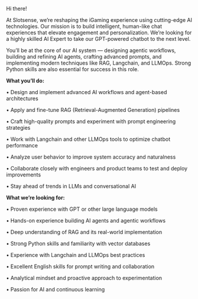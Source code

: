 Hi there!

At Slotsense, we’re reshaping the iGaming experience using cutting-edge AI
technologies. Our mission is to build intelligent, human-like chat experiences
that elevate engagement and personalization. We’re looking for a highly
skilled AI Expert to take our GPT-powered chatbot to the next level.

You’ll be at the core of our AI system — designing agentic workflows, building
and refining AI agents, crafting advanced prompts, and implementing modern
techniques like RAG, Langchain, and LLMOps. Strong Python skills are also
essential for success in this role.

**What you’ll do:**

• Design and implement advanced AI workflows and agent-based architectures

• Apply and fine-tune RAG (Retrieval-Augmented Generation) pipelines

• Craft high-quality prompts and experiment with prompt engineering strategies

• Work with Langchain and other LLMOps tools to optimize chatbot performance

• Analyze user behavior to improve system accuracy and naturalness

• Collaborate closely with engineers and product teams to test and deploy
improvements

• Stay ahead of trends in LLMs and conversational AI

**What we’re looking for:**

• Proven experience with GPT or other large language models

• Hands-on experience building AI agents and agentic workflows

• Deep understanding of RAG and its real-world implementation

• Strong Python skills and familiarity with vector databases

• Experience with Langchain and LLMOps best practices

• Excellent English skills for prompt writing and collaboration

• Analytical mindset and proactive approach to experimentation

• Passion for AI and continuous learning